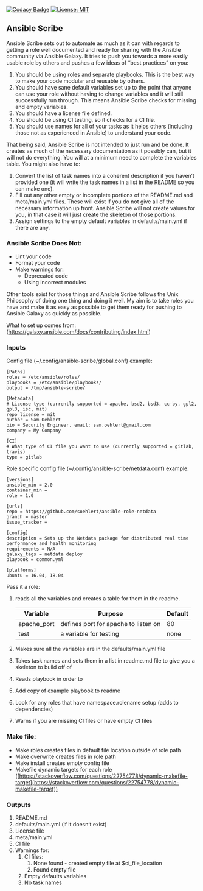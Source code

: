 [![Codacy Badge](https://api.codacy.com/project/badge/Grade/1aee2b5314054ad4a751754fc7500342)](https://www.codacy.com/app/soehlert/ansible-scribe?utm_source=github.com&amp;utm_medium=referral&amp;utm_content=soehlert/ansible-scribe&amp;utm_campaign=Badge_Grade)    [![License: MIT](https://img.shields.io/badge/License-MIT-yellow.svg)](https://opensource.org/licenses/MIT)



## Ansible Scribe

Ansible Scribe sets out to automate as much as it can with regards to getting a role well documented and ready for sharing with the Ansible community via Ansible Galaxy. It tries to push you towards a more easily usable role by others and pushes a few ideas of “best practices” on you:

1. You should be using roles and separate playbooks. This is the best way to make your code modular and reusable by others. 
2. You should have sane default variables set up to the point that anyone can use your role without having to change variables and it will still successfully run through. This means Ansible Scribe checks for missing and empty variables. 
3. You should have a license file defined. 
4. You should be using CI testing, so it checks for a CI file. 
5. You should use names for all of your tasks as it helps others (including those not as experienced in Ansible) to understand your code.

That being said, Ansible Scribe is not intended to just run and be done. It creates as much of the necessary documentation as it possibly can, but it will not do everything. You will at a minimum need to complete the variables table. You might also have to:

1. Convert the list of task names into a coherent description if you haven’t provided one (it will write the task names in a list in the README so you can make one). 
2. Fill out any other empty or incomplete portions of the README.md and meta/main.yml files. These will exist if you do not give all of the necessary information up front. Ansible Scribe will not create values for you, in that case it will just create the skeleton of those portions. 
3. Assign settings to the empty default variables in defaults/main.yml if there are any. 

### Ansible Scribe Does Not:

- Lint your code 
- Format your code 
- Make warnings for: 
  - Deprecated code 
  - Using incorrect modules 

Other tools exist for those things and Ansible Scribe follows the Unix Philosophy of doing one thing and doing it well. My aim is to take roles you have and make it as easy as possible to get them ready for pushing to Ansible Galaxy as quickly as possible.

What to set up comes from: (https://galaxy.ansible.com/docs/contributing/index.html)


### Inputs

Config file (~/.config/ansible-scribe/global.conf) example:

    [Paths]
    roles = /etc/ansible/roles/
    playbooks = /etc/ansible/playbooks/
    output = /tmp/ansible-scribe/

    [Metadata]
    # License type (currently supported = apache, bsd2, bsd3, cc-by, gpl2, gpl3, isc, mit)
    repo_license = mit
    author = Sam Oehlert
    bio = Security Engineer. email: sam.oehlert@gmail.com
    company = My Company

    [CI]
    # What type of CI file you want to use (currently supported = gitlab, travis)
    type = gitlab

Role specific config file (~/.config/ansible-scribe/netdata.conf) example:

    [versions]
    ansible_min = 2.0
    container_min = 
    role = 1.0

    [urls]
    repo = https://github.com/soehlert/ansible-role-netdata
    branch = master
    issue_tracker =

    [config]
    description = Sets up the Netdata package for distributed real time performance and health monitoring
    requirements = N/A
    galaxy_tags = netdata deploy
    playbook = common.yml

    [platforms]
    ubuntu = 16.04, 18.04


Pass it a role:

1. reads all the variables and creates a table for them in the readme.

    | Variable    | Purpose                              | Default |
    |-------------|--------------------------------------|---------|
    | apache_port | defines port for apache to listen on | 80      |
    | test        | a variable for testing               | none    |

2. Makes sure all the variables are in the defaults/main.yml file 
3. Takes task names and sets them in a list in readme.md file to give you a skeleton to build off of 
4. Reads playbook in order to 
  1. Add copy of example playbook to readme 
  2. Look for any roles that have namespace.rolename setup (adds to dependencies) 
5. Warns if you are missing CI files or have empty CI files 


### Make file:

- Make roles creates files in default file location outside of role path 
- Make overwrite creates files in role path 
- Make install creates empty config file
- Makefile dynamic targets for each role ([https://stackoverflow.com/questions/22754778/dynamic-makefile-target](https://stackoverflow.com/questions/22754778/dynamic-makefile-target)) 


### Outputs

1. README.md 
2. defaults/main.yml (if it doesn’t exist)
3. License file
4. meta/main.yml
5. CI file
6. Warnings for:
    1. CI files:
        1. None found - created empty file at $ci_file_location
        2. Found empty file
    2. Empty defaults variables
    3. No task names
